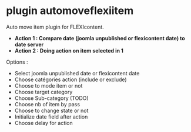 # plugin automoveflexiitem
Auto move item plugin for FLEXIcontent.

- **Action 1 : Compare date (joomla unpublished or flexicontent date) to date server**
- **Action 2 : Doing action on item selected in 1**

Options :
* Select joomla unpublished date or flexicontent date
* Choose catégories action (include or exclude)
* Choose to mode item or not
* Choose target category
* Choose Sub-category (TODO)
* Choose nb of item by pass
* Choose to change state or not
* Initialize date field after action
* Choose delay for action
